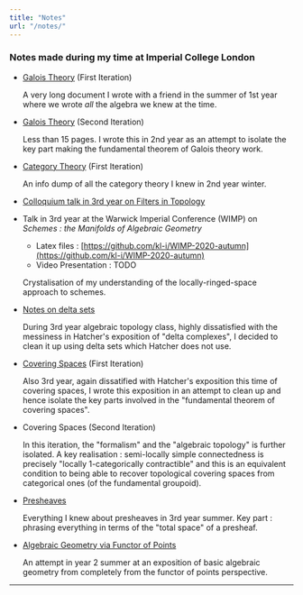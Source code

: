 ```yaml
---
title: "Notes"
url: "/notes/"
---
```


### Notes made during my time at Imperial College London

- [Galois Theory](https://github.com/kl-i/galois) (First Iteration)

  A very long document I wrote with a friend in the summer of 1st year
  where we wrote _all_ the algebra we knew at the time.
- [Galois Theory](https://github.com/kl-i/galois-200cc) (Second Iteration)

  Less than 15 pages.
  I wrote this in 2nd year as an attempt to isolate
  the key part making the fundamental theorem of Galois theory work.
- [Category Theory](https://github.com/kl-i/Notes-on-Category-Theory) (First Iteration)

  An info dump of all the category theory I knew 
  in 2nd year winter.
- [Colloquium talk in 3rd year on Filters in Topology](
  https://github.com/kl-i/notes-on-filters
  )
- Talk in 3rd year at the Warwick Imperial Conference (WIMP)
  on _Schemes : the Manifolds of Algebraic Geometry_
 
  - Latex files : [https://github.com/kl-i/WIMP-2020-autumn](https://github.com/kl-i/WIMP-2020-autumn)
  - Video Presentation : TODO
 
  Crystalisation of my understanding of the locally-ringed-space
  approach to schemes.
- [Notes on delta sets](https://github.com/kl-i/notes-on-delta-sets)

  During 3rd year algebraic topology class,
  highly dissatisfied with the messiness in Hatcher's exposition
  of "delta complexes",
  I decided to clean it up using delta sets which Hatcher does not use.
- [Covering Spaces](https://github.com/kl-i/notes-on-covering-spaces) (First Iteration)

  Also 3rd year,
  again dissatified with Hatcher's exposition
  this time of covering spaces,
  I wrote this exposition in an attempt to clean up
  and hence isolate the key parts involved in the 
  "fundamental theorem of covering spaces".
- Covering Spaces (Second Iteration)

  In this iteration, the "formalism" and the "algebraic topology"
  is further isolated.
  A key realisation : 
  semi-locally simple connectedness 
  is precisely "locally 1-categorically contractible"
  and this is an equivalent condition to
  being able to recover topological covering spaces
  from categorical ones (of the fundamental groupoid).
- [ Presheaves ](https://github.com/kl-i/notes-on-presheaves)

  Everything I knew about presheaves in 3rd year summer.
  Key part : phrasing everything in terms of
  the "total space" of a presheaf.
- [Algebraic Geometry via Functor of Points](https://github.com/kl-i/notes-on-algebraic-geometry)

  An attempt in year 2 summer at an exposition of basic algebraic geometry
  from completely from the functor of points perspective.

---


